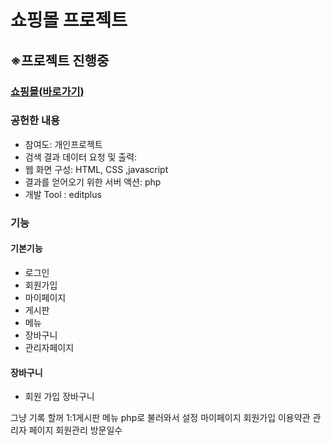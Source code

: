 # 쇼핑몰 프로젝트
<h2>※프로젝트 진행중</h2>
<h3><a href ="http://study421.dothome.co.kr/">쇼핑몰(바로가기)</a></h3>
<h3>공헌한 내용</h3>
<ul>
  <li>참여도: 개인프로젝트</li>
  <li>검색 결과 데이터 요청 및 출력:</li>
  <li>웹 화면 구성: HTML, CSS ,javascript</li>
  <li>결과를 얻어오기 위한 서버 액션: php</li>
  <li>개발 Tool : editplus</li>
</ul>
<h3>기능</h3>
<h4>기본기능</h4>
<ul>
  <li>로그인</li>
  <li>회원가입</li>
  <li>마이페이지</li>
  <li>게시판</li>
  <li>메뉴</li>
  <li>장바구니</li>
  <li>관리자페이지</li>
</ul>
<h4>장바구니</h4>
<ul>
  <li>회원 가입 장바구니</li>
</ul>
그냥 기록
할꺼 
1:1게시판
메뉴 php로 불러와서 설정 
마이페이지
회원가입 이용약관
관리자 페이지
회원관리
방문일수
